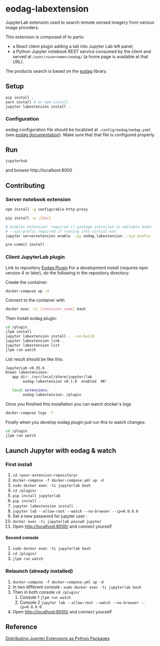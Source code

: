 # eodag-labextension

JupyterLab extension used to search remote sensed imagery from various image providers.

This extension is composed of to parts:

* a React client plugin adding a tab into Jupyter Lab left panel,
* a Python Jupyter notebook REST service consumed by the client and served at `/user/<username>/eodag/` (a home page is available at that URL).

The products search is based on the [eodag](https://eodag.readthedocs.io) library.

## Setup

```bash
pip install .
yarn install # or npm install
jupyter labextension install .
```

### Configuration

eodag configuration file should be localized at `.config/eodag/eodag.yaml` (see [eodag documentation](https://eodag.readthedocs.io/en/latest/intro.html?highlight=eodag.yml#how-to-configure-authentication-for-available-providers)).
Make sure that that file is configured properly.

## Run

```bash
jupyterhub
```

and browse http://localhost:8000

## Contributing

### Server notebook extension

```bash
npm install -g configurable-http-proxy

pip install -e .[dev]

# Enables extension: required if package installed in editable mode!
# --sys-prefix required if running into virtual env
jupyter serverextension enable --py eodag_labextension --sys-prefix

pre-commit install
```

### Client JupyterLab plugin

Link to repository [Eodag Plugin](https://odin.si.c-s.fr/plugins/git/ia3d-demo/eodag-labextension)
For a development install (requires npm version 4 or later), do the following in the repository directory:

Create the container:
```bash
docker-compose up -d
```

Connect to the container with
```bash
docker exec -ti [container_name] bash
```

Then install eodag plugin:
```bash
cd /plugin
jlpm install
jupyter labextension install . --no-build
jupyter labextension link .
jupyter labextension list
jlpm run watch
```

List result should be like this:
```bash
JupyterLab v0.35.6
Known labextensions:
   app dir: /usr/local/share/jupyter/lab
        eodag-labextension v0.1.0  enabled  OK*

   local extensions:
        eodag-labextension: /plugin
```

Once you finished this installation you can watch docker's logs
```bash
docker-compose logs -f
```

Finally when you develop eodag plugin just run this to watch changes:
```bash
cd /plugin
jlpm run watch
```


## Launch Jupyter with eodag & watch

### First install

1. `cd <your-extension-repository>`
2. `docker-compose -f docker-compose.yml up -d`
3. `sudo docker exec -ti jupyterlab bash`
4. `cd /plugin/`
5. `pip install jupyterlab`
6. `pip install .`
7. `jupyter labextension install .`
8. `jupyter lab --allow-root --watch --no-browser --ip=0.0.0.0`
9. Set a new password for jupyter user :
10. `docker exec -ti jupyterlab passwd jupyter`
11. Open [http://localhost:8000/](http://localhost:8000/)  and connect yourself

#### Second console

1. `sudo docker exec -ti jupyterlab bash`
2. `cd /plugin/`
3. `jlpm run watch`

### Relaunch (already installed)

1. `docker-compose -f docker-compose.yml up -d`
2. In two different console : `sudo docker exec -ti jupyterlab bash`
3. Then in both console `cd /plugin/`
     1. Console 1 `jlpm run watch`
     2. Console 2 `jupyter lab --allow-root --watch --no-browser --ip=0.0.0.0`
4. Open [http://localhost:8000/](http://localhost:8000/) and connect yourself

## Reference

[Distributing Jupyter Extensions as Python Packages](https://jupyter-notebook.readthedocs.io/en/latest/examples/Notebook/Distributing%20Jupyter%20Extensions%20as%20Python%20Packages.html#Distributing-Jupyter-Extensions-as-Python-Packages)

